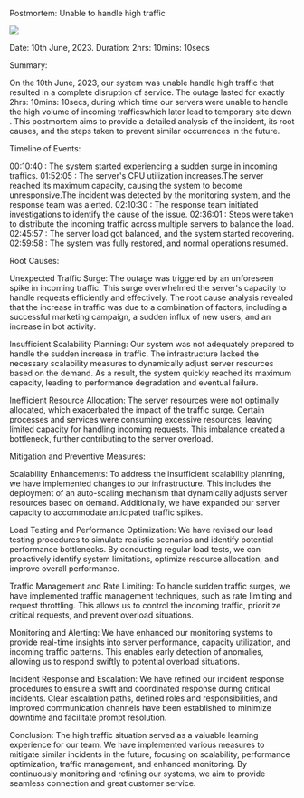 Postmortem: Unable to handle high traffic

![](https://s3.amazonaws.com/intranet-projects-files/holbertonschool-sysadmin_devops/271/B4eeypV.jpg)

Date: 10th June, 2023. Duration: 2hrs: 10mins: 10secs

Summary:

On the 10th June, 2023, our system was unable handle high traffic that resulted in a complete disruption of service. The outage lasted for exactly 2hrs: 10mins: 10secs, during which time our servers were unable to handle the high volume of incoming trafficswhich later lead to temporary site down . This postmortem aims to provide a detailed analysis of the incident, its root causes, and the steps taken to prevent similar occurrences in the future.

Timeline of Events:

00:10:40 : The system started experiencing a sudden surge in incoming traffics. 01:52:05 : The server's CPU utilization increases.The server reached its maximum capacity, causing the system to become unresponsive.The incident was detected by the monitoring system, and the response team was alerted. 02:10:30 : The response team initiated investigations to identify the cause of the issue. 02:36:01 : Steps were taken to distribute the incoming traffic across multiple servers to balance the load. 02:45:57 : The server load got balanced, and the system started recovering. 02:59:58 : The system was fully restored, and normal operations resumed.

Root Causes:

Unexpected Traffic Surge: The outage was triggered by an unforeseen spike in incoming traffic. This surge overwhelmed the server's capacity to handle requests efficiently and effectively. The root cause analysis revealed that the increase in traffic was due to a combination of factors, including a successful marketing campaign, a sudden influx of new users, and an increase in bot activity.

Insufficient Scalability Planning: Our system was not adequately prepared to handle the sudden increase in traffic. The infrastructure lacked the necessary scalability measures to dynamically adjust server resources based on the demand. As a result, the system quickly reached its maximum capacity, leading to performance degradation and eventual failure.

Inefficient Resource Allocation: The server resources were not optimally allocated, which exacerbated the impact of the traffic surge. Certain processes and services were consuming excessive resources, leaving limited capacity for handling incoming requests. This imbalance created a bottleneck, further contributing to the server overload.

Mitigation and Preventive Measures:

Scalability Enhancements: To address the insufficient scalability planning, we have implemented changes to our infrastructure. This includes the deployment of an auto-scaling mechanism that dynamically adjusts server resources based on demand. Additionally, we have expanded our server capacity to accommodate anticipated traffic spikes.

Load Testing and Performance Optimization: We have revised our load testing procedures to simulate realistic scenarios and identify potential performance bottlenecks. By conducting regular load tests, we can proactively identify system limitations, optimize resource allocation, and improve overall performance.

Traffic Management and Rate Limiting: To handle sudden traffic surges, we have implemented traffic management techniques, such as rate limiting and request throttling. This allows us to control the incoming traffic, prioritize critical requests, and prevent overload situations.

Monitoring and Alerting: We have enhanced our monitoring systems to provide real-time insights into server performance, capacity utilization, and incoming traffic patterns. This enables early detection of anomalies, allowing us to respond swiftly to potential overload situations.

Incident Response and Escalation: We have refined our incident response procedures to ensure a swift and coordinated response during critical incidents. Clear escalation paths, defined roles and responsibilities, and improved communication channels have been established to minimize downtime and facilitate prompt resolution.

Conclusion: The high traffic situation served as a valuable learning experience for our team. We have implemented various measures to mitigate similar incidents in the future, focusing on scalability, performance optimization, traffic management, and enhanced monitoring. By continuously monitoring and refining our systems, we aim to provide seamless connection and great customer service.
